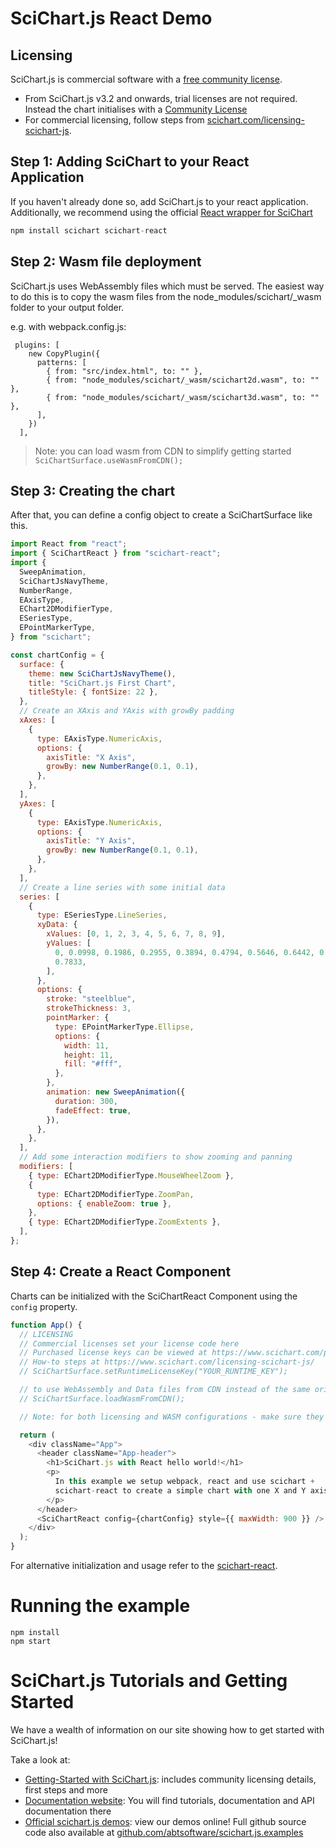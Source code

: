 # SciChart.js React Demo

## Licensing

SciChart.js is commercial software with a [free community license](https://scichart.com/community-licensing).

- From SciChart.js v3.2 and onwards, trial licenses are not required. Instead the chart initialises with a [Community License](https://scichart.com/community-licensing)
- For commercial licensing, follow steps from [scichart.com/licensing-scichart-js](https://scichart.com/licensing-scichart-js).

## Step 1: Adding SciChart to your React Application

If you haven't already done so, add SciChart.js to your react application.
Additionally, we recommend using the official [React wrapper for SciChart](https://www.npmjs.com/package/scichart-react)

```javascript
npm install scichart scichart-react
```

## Step 2: Wasm file deployment

SciChart.js uses WebAssembly files which must be served. The easiest way to do this is to copy the wasm files from the node_modules/scichart/\_wasm folder to your output folder.

e.g. with webpack.config.js:

```
 plugins: [
    new CopyPlugin({
      patterns: [
        { from: "src/index.html", to: "" },
        { from: "node_modules/scichart/_wasm/scichart2d.wasm", to: "" },
        { from: "node_modules/scichart/_wasm/scichart3d.wasm", to: "" },
      ],
    })
  ],
```

> Note: you can load wasm from CDN to simplify getting started `SciChartSurface.useWasmFromCDN();`

## Step 3: Creating the chart

After that, you can define a config object to create a SciChartSurface like this.

```javascript
import React from "react";
import { SciChartReact } from "scichart-react";
import {
  SweepAnimation,
  SciChartJsNavyTheme,
  NumberRange,
  EAxisType,
  EChart2DModifierType,
  ESeriesType,
  EPointMarkerType,
} from "scichart";

const chartConfig = {
  surface: {
    theme: new SciChartJsNavyTheme(),
    title: "SciChart.js First Chart",
    titleStyle: { fontSize: 22 },
  },
  // Create an XAxis and YAxis with growBy padding
  xAxes: [
    {
      type: EAxisType.NumericAxis,
      options: {
        axisTitle: "X Axis",
        growBy: new NumberRange(0.1, 0.1),
      },
    },
  ],
  yAxes: [
    {
      type: EAxisType.NumericAxis,
      options: {
        axisTitle: "Y Axis",
        growBy: new NumberRange(0.1, 0.1),
      },
    },
  ],
  // Create a line series with some initial data
  series: [
    {
      type: ESeriesType.LineSeries,
      xyData: {
        xValues: [0, 1, 2, 3, 4, 5, 6, 7, 8, 9],
        yValues: [
          0, 0.0998, 0.1986, 0.2955, 0.3894, 0.4794, 0.5646, 0.6442, 0.7173,
          0.7833,
        ],
      },
      options: {
        stroke: "steelblue",
        strokeThickness: 3,
        pointMarker: {
          type: EPointMarkerType.Ellipse,
          options: {
            width: 11,
            height: 11,
            fill: "#fff",
          },
        },
        animation: new SweepAnimation({
          duration: 300,
          fadeEffect: true,
        }),
      },
    },
  ],
  // Add some interaction modifiers to show zooming and panning
  modifiers: [
    { type: EChart2DModifierType.MouseWheelZoom },
    {
      type: EChart2DModifierType.ZoomPan,
      options: { enableZoom: true },
    },
    { type: EChart2DModifierType.ZoomExtents },
  ],
};
```

## Step 4: Create a React Component

Charts can be initialized with the SciChartReact Component using the `config` property.

```javascript
function App() {
  // LICENSING
  // Commercial licenses set your license code here
  // Purchased license keys can be viewed at https://www.scichart.com/profile
  // How-to steps at https://www.scichart.com/licensing-scichart-js/
  // SciChartSurface.setRuntimeLicenseKey("YOUR_RUNTIME_KEY");

  // to use WebAssembly and Data files from CDN instead of the same origin
  // SciChartSurface.loadWasmFromCDN();

  // Note: for both licensing and WASM configurations - make sure they are set on the client side.

  return (
    <div className="App">
      <header className="App-header">
        <h1>SciChart.js with React hello world!</h1>
        <p>
          In this example we setup webpack, react and use scichart +
          scichart-react to create a simple chart with one X and Y axis
        </p>
      </header>
      <SciChartReact config={chartConfig} style={{ maxWidth: 900 }} />
    </div>
  );
}
```

For alternative initialization and usage refer to the [scichart-react](https://www.npmjs.com/package/scichart-react).

# Running the example

```
npm install
npm start
```

# SciChart.js Tutorials and Getting Started

We have a wealth of information on our site showing how to get started with SciChart.js!

Take a look at:

- [Getting-Started with SciChart.js](https://www.scichart.com/getting-started-scichart-js): includes community licensing details, first steps and more
- [Documentation website](https://www.scichart.com/documentation/js/current/webframe.html): You will find tutorials, documentation and API documentation there
- [Official scichart.js demos](https://demo.scichart.com): view our demos online! Full github source code also available at [github.com/abtsoftware/scichart.js.examples](https://github.com/abtsoftware/scichart.js.examples)
